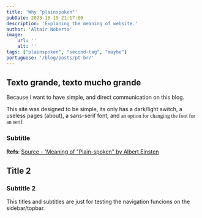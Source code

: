 ```yaml
---
title: 'Why "plainspoken"'
pubDate: 2023-10-19 21:17:00
description: 'Explaning the meaning of website.'
author: 'Altair Noberto'
image:
    url: ''
    alt: ''
tags: ["plainspoken", "second-tag", "maybe"]
portuguese: '/blog/posts/pt-br/'
---
```


## Texto grande, texto mucho grande

Because i want to have simple, and direct communication on this blog.

This site was designed to be simple, its only has a dark/light switch, a useless pages (about), a sans-serif font, and <span style="font-family: initial;">an option for changing the font for an serif.</span>
### Subtitle

**Refs**: <a href="https://www.youtube.com/watch?v=dQw4w9WgXcQ" target="_blank">Source - 'Meaning of "Plain-spoken" by Albert Einsten</a>

## Title 2

### Subtitle 2

This titles and subtitles are just for testing the navigation funcions on the sidebar/topbar.